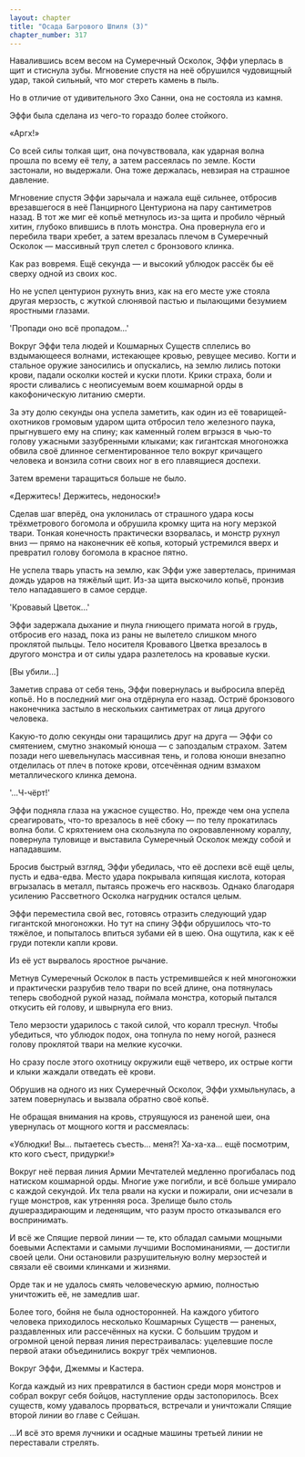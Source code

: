 ```yaml
---
layout: chapter
title: "Осада Багрового Шпиля (3)"
chapter_number: 317
---
```


Навалившись всем весом на Сумеречный Осколок, Эффи уперлась в щит и стиснула зубы. Мгновение спустя на неё обрушился чудовищный удар, такой сильный, что мог стереть камень в пыль.

Но в отличие от удивительного Эхо Санни, она не состояла из камня.

Эффи была сделана из чего-то гораздо более стойкого.

«Аргх!»

Со всей силы толкая щит, она почувствовала, как ударная волна прошла по всему её телу, а затем рассеялась по земле. Кости застонали, но выдержали. Она тоже держалась, невзирая на страшное давление.

Мгновение спустя Эффи зарычала и нажала ещё сильнее, отбросив врезавшегося в неё Панцирного Центуриона на пару сантиметров назад. В тот же миг её копьё метнулось из-за щита и пробило чёрный хитин, глубоко впившись в плоть монстра. Она провернула его и перебила твари хребет, а затем врезалась плечом в Сумеречный Осколок — массивный труп слетел с бронзового клинка.

Как раз вовремя. Ещё секунда — и высокий ублюдок рассёк бы её сверху одной из своих кос.

Но не успел центурион рухнуть вниз, как на его месте уже стояла другая мерзость, с жуткой слюнявой пастью и пылающими безумием яростными глазами.

'Пропади оно всё пропадом...'

Вокруг Эффи тела людей и Кошмарных Существ сплелись во вздымающееся волнами, истекающее кровью, ревущее месиво. Когти и стальное оружие заносились и опускались, на землю лились потоки крови, падали осколки костей и куски плоти. Крики страха, боли и ярости сливались с неописуемым воем кошмарной орды в какофоническую литанию смерти.

За эту долю секунды она успела заметить, как один из её товарищей-охотников громовым ударом щита отбросил тело железного паука, прыгнувшего ему на спину; как каменный голем вгрызся в чью-то голову ужасными зазубренными клыками; как гигантская многоножка обвила своё длинное сегментированное тело вокруг кричащего человека и вонзила сотни своих ног в его плавящиеся доспехи.

Затем времени таращиться больше не было.

«Держитесь! Держитесь, недоноски!»

Сделав шаг вперёд, она уклонилась от страшного удара косы трёхметрового богомола и обрушила кромку щита на ногу мерзкой твари. Тонкая конечность практически взорвалась, и монстр рухнул вниз — прямо на наконечник её копья, который устремился вверх и превратил голову богомола в красное пятно.

Не успела тварь упасть на землю, как Эффи уже завертелась, принимая дождь ударов на тяжёлый щит. Из-за щита выскочило копьё, пронзив тело нападавшего в самое сердце.

'Кровавый Цветок...'

Эффи задержала дыхание и пнула гниющего примата ногой в грудь, отбросив его назад, пока из раны не вылетело слишком много проклятой пыльцы. Тело носителя Кровавого Цветка врезалось в другого монстра и от силы удара разлетелось на кровавые куски.

[Вы убили...]

Заметив справа от себя тень, Эффи повернулась и выбросила вперёд копьё. Но в последний миг она отдёрнула его назад. Остриё бронзового наконечника застыло в нескольких сантиметрах от лица другого человека.

Какую-то долю секунды они таращились друг на друга — Эффи со смятением, смутно знакомый юноша — с запоздалым страхом. Затем позади него шевельнулась массивная тень, и голова юноши внезапно отделилась от плеч в потоке крови, отсечённая одним взмахом металлического клинка демона.

'...Ч-чёрт!'

Эффи подняла глаза на ужасное существо. Но, прежде чем она успела среагировать, что-то врезалось в неё сбоку — по телу прокатилась волна боли. С кряхтением она скользнула по окровавленному кораллу, повернула туловище и выставила Сумеречный Осколок между собой и нападавшим.

Бросив быстрый взгляд, Эффи убедилась, что её доспехи всё ещё целы, пусть и едва-едва. Место удара покрывала кипящая кислота, которая вгрызалась в металл, пытаясь прожечь его насквозь. Однако благодаря усилению Рассветного Осколка нагрудник остался целым.

Эффи переместила свой вес, готовясь отразить следующий удар гигантской многоножки. Но тут на спину Эффи обрушилось что-то тяжёлое, и попыталось впиться зубами ей в шею. Она ощутила, как к её груди потекли капли крови.

Из её уст вырвалось яростное рычание.

Метнув Сумеречный Осколок в пасть устремившейся к ней многоножки и практически разрубив тело твари по всей длине, она потянулась теперь свободной рукой назад, поймала монстра, который пытался откусить ей голову, и швырнула его вниз.

Тело мерзости ударилось с такой силой, что коралл треснул. Чтобы убедиться, что ублюдок подох, она топнула по нему ногой, разнеся голову проклятой твари на мелкие кусочки.

Но сразу после этого охотницу окружили ещё четверо, их острые когти и клыки жаждали отведать её крови.

Обрушив на одного из них Сумеречный Осколок, Эффи ухмыльнулась, а затем повернулась и вызвала обратно своё копьё.

Не обращая внимания на кровь, струящуюся из раненой шеи, она увернулась от мощного когтя и рассмеялась:

«Ублюдки! Вы... пытаетесь съесть... меня?! Ха-ха-ха... ещё посмотрим, кто кого съест, придурки!»

Вокруг неё первая линия Армии Мечтателей медленно прогибалась под натиском кошмарной орды. Многие уже погибли, и всё больше умирало с каждой секундой. Их тела рвали на куски и пожирали, они исчезали в гуще монстров, как утренняя роса. Зрелище было столь душераздирающим и леденящим, что разум просто отказывался его воспринимать.

И всё же Спящие первой линии — те, кто обладал самыми мощными боевыми Аспектами и самыми лучшими Воспоминаниями, — достигли своей цели. Они остановили разрушительную волну мерзостей и связали её своими клинками и жизнями.

Орде так и не удалось смять человеческую армию, полностью уничтожить её, не замедлив шаг.

Более того, бойня не была односторонней. На каждого убитого человека приходилось несколько Кошмарных Существ — раненых, раздавленных или рассечённых на куски. С большим трудом и огромной ценой первая линия перестраивалась: уцелевшие после первой атаки объединились вокруг трёх чемпионов.

Вокруг Эффи, Джеммы и Кастера.

Когда каждый из них превратился в бастион среди моря монстров и собрал вокруг себя бойцов, наступление орды застопорилось. Всех существ, кому удавалось прорваться, встречали и уничтожали Спящие второй линии во главе с Сейшан.

...И всё это время лучники и осадные машины третьей линии не переставали стрелять.

